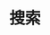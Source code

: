 ---
title: "搜索"
slug: "搜索"
layout: "搜索"
outputs:
    - html
    - json
menu:
    main:
        weight: -60
        params: 
            icon: search
---